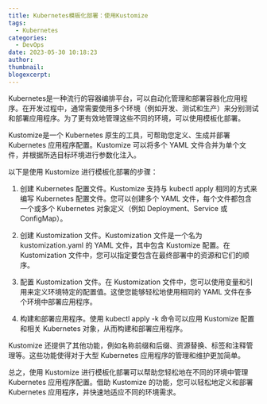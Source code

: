 ```yaml
---
title: Kubernetes模板化部署：使用Kustomize
tags:
  - Kubernetes
categories:
  - DevOps
date: 2023-05-30 10:18:23
author:
thumbnail:
blogexcerpt:
---
```

Kubernetes是一种流行的容器编排平台，可以自动化管理和部署容器化应用程序。在开发过程中，通常需要使用多个环境（例如开发、测试和生产）来分别测试和部署应用程序。为了更有效地管理这些不同的环境，可以使用模板化部署。

Kustomize是一个 Kubernetes 原生的工具，可帮助您定义、生成并部署 Kubernetes 应用程序配置。Kustomize 可以将多个 YAML 文件合并为单个文件，并根据所选目标环境进行参数化注入。

以下是使用 Kustomize 进行模板化部署的步骤：

1. 创建 Kubernetes 配置文件。Kustomize 支持与 kubectl apply 相同的方式来编写 Kubernetes 配置文件。您可以创建多个 YAML 文件，每个文件都包含一个或多个 Kubernetes 对象定义（例如 Deployment、Service 或 ConfigMap）。

2. 创建 Kustomization 文件。Kustomization 文件是一个名为 kustomization.yaml 的 YAML 文件，其中包含 Kustomize 配置。在 Kustomization 文件中，您可以指定要包含在最终部署中的资源和它们的顺序。

3. 配置 Kustomization 文件。在 Kustomization 文件中，您可以使用变量和引用来定义环境特定的配置值。这使您能够轻松地使用相同的 YAML 文件在多个环境中部署应用程序。

4. 构建和部署应用程序。使用 kubectl apply -k 命令可以应用 Kustomize 配置和相关 Kubernetes 对象，从而构建和部署应用程序。

Kustomize 还提供了其他功能，例如名称前缀和后缀、资源替换、标签和注释管理等。这些功能使得对于大型 Kubernetes 应用程序的管理和维护更加简单。 

总之，使用 Kustomize 进行模板化部署可以帮助您轻松地在不同的环境中管理 Kubernetes 应用程序配置。借助 Kustomize 的功能，您可以轻松地定义和部署 Kubernetes 应用程序，并快速地适应不同的环境需求。
